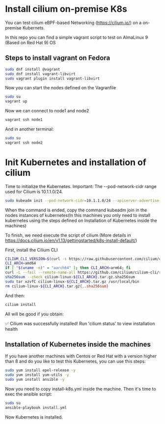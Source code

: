 # Install cilium on-premise K8s

You can test cilium eBPF-based Networking (https://cilium.io/) on a on-premise Kubernets.

In this repo you can find a simple vagrant script to test on AlmaLinux 9 (Based on Red Hat 9) OS


## Steps to install vagrant on Fedora

```sh
sudo dnf install @vagrant
sudo dnf install vagrant-libvirt
sudo vagrant plugin install vagrant-libvirt
```
Now you can start the nodes defined on the Vagranfile

```sh
sudo su
vagrant up
```

Now we can connect to node1 and node2
```sh
vagrant ssh node1
```

And in another terminal:
```sh
sudo su
vagrant ssh node2
```


# Init Kubernetes and installation of cilium
Time to initialize the Kubernetes. 
Important: The --pod-network-cidr range used for Cilium is 10.1.1.0/24.

```sh
sudo kubeadm init --pod-network-cidr=10.1.1.0/24 --apiserver-advertise-address <Ip_master_Machine>
```

When the command is ended, copy the command kubeadm join in the nodes instances of kubernetes(In this machines you only need to install kubernetes using the steps defined on Installation of Kubernetes inside the machines)

To finish, we need execute the script of cilium (More details in https://docs.cilium.io/en/v1.13/gettingstarted/k8s-install-default/)

First, install the Cilium CLI

```sh
CILIUM_CLI_VERSION=$(curl -s https://raw.githubusercontent.com/cilium/cilium-cli/master/stable.txt)
CLI_ARCH=amd64
if [ "$(uname -m)" = "aarch64" ]; then CLI_ARCH=arm64; fi
curl -L --fail --remote-name-all https://github.com/cilium/cilium-cli/releases/download/${CILIUM_CLI_VERSION}/cilium-linux-${CLI_ARCH}.tar.gz{,.sha256sum}
sha256sum --check cilium-linux-${CLI_ARCH}.tar.gz.sha256sum
sudo tar xzvfC cilium-linux-${CLI_ARCH}.tar.gz /usr/local/bin
rm cilium-linux-${CLI_ARCH}.tar.gz{,.sha256sum}
```

And then:

```sh
cilium install
```

All will be good if you obtain:

✅ Cilium was successfully installed! Run 'cilium status' to view installation health


## Installation of Kubernetes inside the machines 

If you have another machines with Centos or Red Hat with a version higher than 8 and do you like to test this Kubernetes, you can use this steps:

```sh
sudo yum install epel-release -y
sudo yum install yum-utils -y
sudo yum install ansible -y
```

Now you need to copy install-k8s.yml inside the machine. Then it's time to exec the ansible script:

```sh
sudo su
ansible-playbook install.yml
```

Now Kubernetes is installed.




